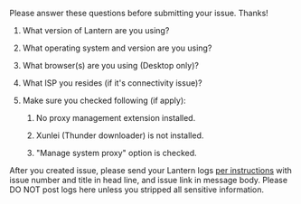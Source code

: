 Please answer these questions before submitting your issue. Thanks!

1. What version of Lantern are you using?

2. What operating system and version are you using?

3. What browser(s) are you using (Desktop only)?

4. What ISP you resides (if it's connectivity issue)?

4. Make sure you checked following (if apply):

    1. No proxy management extension installed.

    2. Xunlei (Thunder downloader) is not installed.

    3. "Manage system proxy" option is checked.

After you created issue, please send your Lantern logs [per instructions](https://github.com/getlantern/lantern/wiki/Emailing-lantern-logs) with issue number and title in head line, and issue link in message body. Please DO NOT post logs here unless you stripped all sensitive information.
